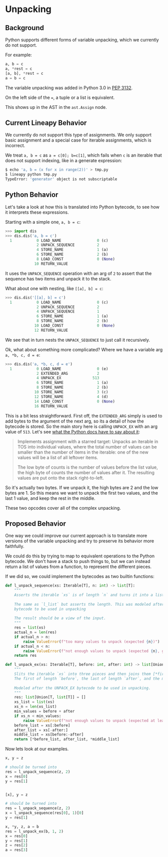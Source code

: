 # Unpacking

## Background

Python supports different forms of variable unpacking, which we currently do not support.

For example:

```python
a, b = c
a, *rest = c
[a, b], *rest = c
a = b = c
```

The variable unpacking was added in Python 3.0 in [PEP 3132](https://www.python.org/dev/peps/pep-3132/).

On the left side of the `=`, a tuple or a list is equivalent.

This shows up in the AST in the `ast.Assign` node.


## Current Lineapy Behavior

We currently do not support this type of assignments. We only support basic assignment and a special case for
iterable assignments, which is incorrect.

We treat `a, b = c` as `a = c[0]; b=c[1]`, which fails when `c` is an
iterable that does not support indexing, like in a generate expression:

```bash
$ echo 'a, b = (x for x in range(2))' > tmp.py
$ lineapy python tmp.py
TypeError: 'generator' object is not subscriptable
```


## Python Behavior

Let's take a look at how this is translated into Python bytecode, to see how it interprets these expressions.

Starting with a simple one, `a, b = c`:

```python
>>> import dis
>>> dis.dis('a, b = c')
  1           0 LOAD_NAME                0 (c)
              2 UNPACK_SEQUENCE          2
              4 STORE_NAME               1 (a)
              6 STORE_NAME               2 (b)
              8 LOAD_CONST               0 (None)
             10 RETURN_VALUE
```

It uses the `UNPACK_SEQUENCE` operation with an arg of `2` to assert that the sequence has two items
and unpack it to the stack.

What about one with nesting, like `[[a], b] = c`:

```python
>>> dis.dis('[[a], b] = c')
  1           0 LOAD_NAME                0 (c)
              2 UNPACK_SEQUENCE          2
              4 UNPACK_SEQUENCE          1
              6 STORE_NAME               1 (a)
              8 STORE_NAME               2 (b)
             10 LOAD_CONST               0 (None)
             12 RETURN_VALUE
```

We see that in turn nests the `UNPACK_SEQUENCE` to just call it recursively.

Ok, what about something more complicated? Where we have a variable arg `a, *b, c, d = e`:

```python
>>> dis.dis('a, *b, c, d = e')
  1           0 LOAD_NAME                0 (e)
              2 EXTENDED_ARG             2
              4 UNPACK_EX              513
              6 STORE_NAME               1 (a)
              8 STORE_NAME               2 (b)
             10 STORE_NAME               3 (c)
             12 STORE_NAME               4 (d)
             14 LOAD_CONST               0 (None)
             16 RETURN_VALUE
```

This is a bit less straightforward. First off, the `EXTENDED_ARG` simply is used to add bytes to the argument
of the next arg, so its a detail of how the bytecode is stored. So the main story here is calling `UNPACK_EX`
with an arg value of `513`. Let's see [what the Python docs have to say about it](https://docs.python.org/3/library/dis.html#opcode-UNPACK_EX):

> Implements assignment with a starred target: Unpacks an iterable in TOS into individual values, where the total number of values can be smaller than the number of items in the iterable: one of the new values will be a list of all leftover items.
> 
> The low byte of counts is the number of values before the list value, the high byte of counts the number of values after it. The resulting values are put onto the stack right-to-left.

So it's actually two bytes. If we unpack it, the high bytes are 2 and the low bytes are 1. So this means we want to unpack the first two values, and the last 1 value, and keep the rest in the middle.

These two opcodes cover all of the complex unpacking.


## Proposed Behavior

One way we could improve our current approach is to translate more versions of the variable unpacking and try to preserve its behavior more faithfully.

We could do this by trying to map to equivalent operations to the Python bytecode. We don't have a stack to push things to, but we can instead return a list of values from a function, to represent the different pieces.

If we did so, we could implement the bytecodes as two builtin functions:

```python
def l_unpack_sequence(xs: Iterable[T], n: int) -> list[T]:
    """
    Asserts the iterable `xs` is of length `n` and turns it into a list.
    
    The same as `l_list` but asserts the length. This was modeled after the UNPACK_SEQUENCE
    bytecode to be used in unpacking
    
    The result should be a view of the input.
    """
    res = list(xs)
    actual_n = len(res)
    if actual_n > n:
        raise ValueError(f"too many values to unpack (expected {n})")
    if actual_n < n:
        raise ValueError(f"not enough values to unpack (expected {n}, got {actual_n})")
    return res

def l_unpack_ex(xs: Iterable[T], before: int, after: int) -> list[Union[T, list[T]]]:
    """
    Slits the iterable `xs` into three pieces and then joins them [*first, middle, *list]
    The first of length `before`, the last of length `after`, and the middle whatever is remaining.
    
    Modeled after the UNPACK_EX bytecode to be used in unpacking.
    """
    res: list[Union[T, list[T]] = []
    xs_list = list(xs)
    xs_n = len(xs_list)
    min_values = before + after
    if xs_n < min_values:
        raise ValueError(f"not enough values to unpack (expected at least {min_values}, got {xs_n})")
    before_list = xs[:before]
    after_list = xs[-after:]
    middle_list = xs[before:-after]
    return [*before_list, after_list, *middle_list]
```

Now lets look at our examples. 

```python
x, y = z

# should be turned into
res = l_unpack_sequence(z, 2)
x = res[0]
y = res[1]


[x], y = z

# should be turned into
res = l_unpack_sequence(z, 2)
x = l_unpack_sequence(res[0], 1)[0]
y = res[1]

x, *y, z, a = b
res = l_unpack_ex(b, 1, 2)
x = res[0]
y = res[1]
z = res[2]
a = res[3]
```
